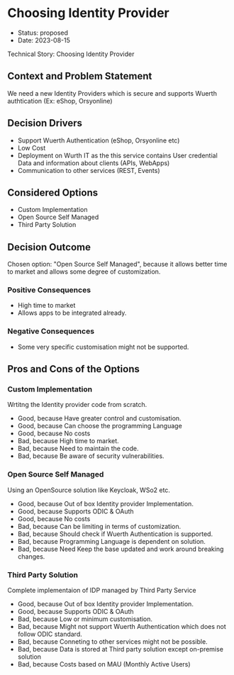 # Choosing Identity Provider

* Status: proposed
* Date: 2023-08-15

Technical Story: Choosing Identity Provider

## Context and Problem Statement

We need a new Identity Providers which is secure and supports Wuerth authtication (Ex: eShop, Orsyonline)

## Decision Drivers

* Support Wuerth Authentication (eShop, Orsyonline etc)
* Low Cost
* Deployment on Wurth IT as the this service contains User credential Data and information about clients (APIs, WebApps)
* Communication to other services (REST, Events)

## Considered Options

* Custom Implementation
* Open Source Self Managed
* Third Party Solution

## Decision Outcome

Chosen option: "Open Source Self Managed", because it allows better time to market and allows some degree of customization.

### Positive Consequences

* High time to market
* Allows apps to be integrated already.

### Negative Consequences

* Some very specific customisation might not be supported.

## Pros and Cons of the Options

### Custom Implementation

Wrtitng the Identity provider code from scratch.

* Good, because Have greater control and customisation.
* Good, because Can choose the programming Language
* Good, because No costs
* Bad, because High time to market.
* Bad, because Need to maintain the code.
* Bad, because Be aware of security vulnerabilities.

### Open Source Self Managed

Using an OpenSource solution like Keycloak, WSo2 etc.

* Good, because Out of box Identity provider Implementation.
* Good, because Supports ODIC & OAuth
* Good, because No costs
* Bad, because Can be limiting in terms of customization.
* Bad, because Should check if Wuerth Authentication is supported.
* Bad, because Programming Language is dependent on solution.
* Bad, because Need Keep the base updated and work around breaking changes.

### Third Party Solution

Complete implementaion of IDP managed by Third Party Service

* Good, because Out of box Identity provider Implementation.
* Good, because Supports ODIC & OAuth
* Bad, because Low or minimum customisation.
* Bad, because Might not support Wuerth Authentication which does not follow ODIC standard.
* Bad, because Conneting to other services might not be possible.
* Bad, because Data is stored at Third party solution except on-premise solution
* Bad, because Costs based on MAU (Monthly Active Users)
